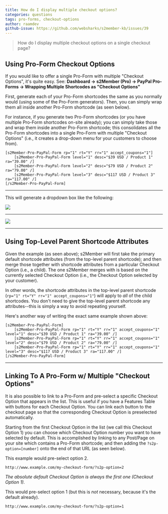 ```yaml
---
title: How do I display multiple checkout options?
categories: questions
tags: pro-forms, checkout-options
author: raamdev
github-issue: https://github.com/websharks/s2member-kb/issues/39
---
```


> How do I display multiple checkout options on a single checkout page?

## Using Pro-Form Checkout Options

If you would like to offer a single Pro-Form with multiple "Checkout Options", it's quite easy. See: **Dashboard → s2Member (Pro) → PayPal Pro-Forms → Wrapping Multiple Shortcodes as "Checkout Options"**

First, generate each of your Pro-Form shortcodes the same as you normally would (using some of the Pro-Form generators). Then, you can simply wrap them all inside another Pro-Form shortcode (as seen below). 

For instance, if you generate two Pro-Form shortcodes (or you have multiple Pro-Form shortcodes on-site already); you can simply take those and wrap them inside another Pro-Form shortcode; this consolidates all the Pro-Form shortcodes into a single Pro-Form with multiple "Checkout Options" (i.e., it creates a drop-down menu for your customers to choose from). 

```wpsc
[s2Member-Pro-PayPal-Form rp="1" rt="Y" rr="1" accept_coupons="1"]
	[s2Member-Pro-PayPal-Form level="1" desc="$39 USD / Product 1" ra="39.00" /]
	[s2Member-Pro-PayPal-Form level="2" desc="$79 USD / Product 2" ra="79.00" /]
	[s2Member-Pro-PayPal-Form level="3" desc="$117 USD / Product 3" ra="117.00" /]
[/s2Member-Pro-PayPal-Form]
```

---

This will generate a dropdown box like the following:

![](https://cloud.githubusercontent.com/assets/53005/5784416/ec810556-9d99-11e4-8f15-bc339519a0b8.png)

---

![](https://cloud.githubusercontent.com/assets/53005/5784417/ed01272c-9d99-11e4-8d78-30d826f675d5.png)

---

## Using Top-Level Parent Shortcode Attributes

Given the example (as seen above); s2Member will first take the primary default shortcode attributes (from the top-level parent shortcode); and then merge those together with shortcode attributes from a particular Checkout Option (i.e., a child). The one s2Member merges with is based on the currently selected Checkout Option (i.e., the Checkout Option selected by your customer).

In other words, the shortcode attributes in the top-level parent shortcode (`rp="1" rt="Y" rr="1" accept_coupons="1"`) will apply to _all_ of the child shortcodes. You don't need to give the top-level parent shortcode any attributes--this is simply a way to avoid repeating yourself.

Here's another way of writing the exact same example shown above:

```wpsc
[s2Member-Pro-PayPal-Form]
	[s2Member-Pro-PayPal-Form rp="1" rt="Y" rr="1" accept_coupons="1" level="1" desc="$39 USD / Product 1" ra="39.00" /]
	[s2Member-Pro-PayPal-Form rp="1" rt="Y" rr="1" accept_coupons="1" level="2" desc="$79 USD / Product 2" ra="79.00" /]
	[s2Member-Pro-PayPal-Form rp="1" rt="Y" rr="1" accept_coupons="1" level="3" desc="$117 USD / Product 3" ra="117.00" /]
[/s2Member-Pro-PayPal-Form]
```

---

## Linking To A Pro-Form w/ Multiple "Checkout Options"

It is also possible to link to a Pro-Form and pre-select a specific Checkout Option that appears in the list. This is useful if you have a Features Table with buttons for each Checkout Option. You can link each button to the checkout page so that the corresponding Checkout Option is preselected automatically.

Starting from the first Checkout Option in the list (we call this Checkout Option 1) you can choose which Checkout Option number you want to have selected by default. This is accomplished by linking to any Post/Page on your site which contains a Pro-Form shortcode; and then adding the `?s2p-option=[number]` onto the end of that URL (as seen below).

This example would pre-select option 2.

```text
http://www.example.com/my-checkout-form/?s2p-option=2
```

_The absolute default Checkout Option is always the first one (Checkout Option 1)._

This would pre-select option 1 (but this is _not_ necessary, because it's the default already).

```text
http://www.example.com/my-checkout-form/?s2p-option=1
```
